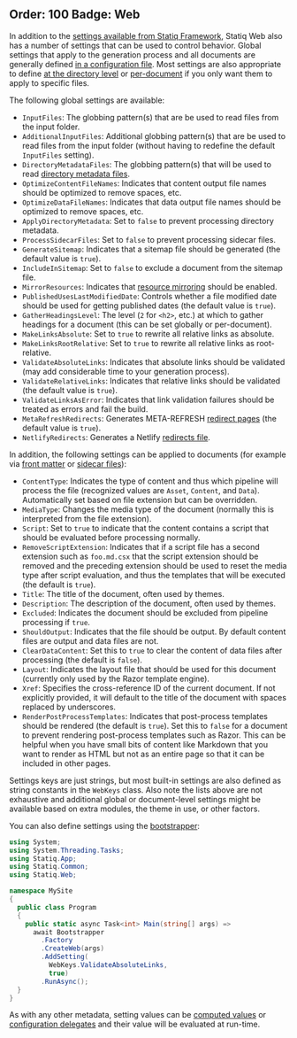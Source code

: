 Order: 100
Badge: Web
---
In addition to the [settings available from Statiq Framework](xref:settings), Statiq Web also has a number of settings that can be used to control behavior. Global settings that apply to the generation process and all documents are generally defined [in a configuration file](xref:settings#configuration-files). Most settings are also appropriate to define [at the directory level](xref:directory-metadata) or [per-document](xref:front-matter) if you only want them to apply to specific files.

The following global settings are available:

- `InputFiles`: The globbing pattern(s) that are be used to read files from the input folder.
- `AdditionalInputFiles`: Additional globbing pattern(s) that are be used to read files from the input folder (without having to redefine the default `InputFiles` setting).
- `DirectoryMetadataFiles`: The globbing pattern(s) that will be used to read [directory metadata files](xref:directory-metadata).
- `OptimizeContentFileNames`: Indicates that content output file names should be optimized to remove spaces, etc.
- `OptimizeDataFileNames`: Indicates that data output file names should be optimized to remove spaces, etc.
- `ApplyDirectoryMetadata`: Set to `false` to prevent processing directory metadata.
- `ProcessSidecarFiles`: Set to `false` to prevent processing sidecar files.
- `GenerateSitemap`: Indicates that a sitemap file should be generated (the default value is `true`).
- `IncludeInSitemap`: Set to `false` to exclude a document from the sitemap file.
- `MirrorResources`: Indicates that [resource mirroring](xref:resource-mirroring) should be enabled.
- `PublishedUsesLastModifiedDate`: Controls whether a file modified date should be used for getting published dates (the default value is `true`).
- `GatherHeadingsLevel`: The level (`2` for `<h2>`, etc.) at which to gather headings for a document (this can be set globally or per-document).
- `MakeLinksAbsolute`: Set to `true` to rewrite all relative links as absolute.
- `MakeLinksRootRelative`: Set to `true` to rewrite all relative links as root-relative.
- `ValidateAbsoluteLinks`: Indicates that absolute links should be validated (may add considerable time to your generation process).
- `ValidateRelativeLinks`: Indicates that relative links should be validated (the default value is `true`).
- `ValidateLinksAsError`: Indicates that link validation failures should be treated as errors and fail the build.
- `MetaRefreshRedirects`: Generates META-REFRESH [redirect pages](xref:redirects) (the default value is `true`).
- `NetlifyRedirects`: Generates a Netlify [redirects file](xref:redirects).

In addition, the following settings can be applied to documents (for example via [front matter](xref:front-matter) or [sidecar files](xref:sidecar-files)):

- `ContentType`: Indicates the type of content and thus which pipeline will process the file (recognized values are `Asset`, `Content`, and `Data`). Automatically set based on file extension but can be overridden.
- `MediaType`: Changes the media type of the document (normally this is interpreted from the file extension).
- `Script`: Set to `true` to indicate that the content contains a script that should be evaluated before processing normally.
- `RemoveScriptExtension`: Indicates that if a script file has a second extension such as `foo.md.csx` that the script extension should be removed and the preceding extension should be used to reset the media type after script evaluation, and thus the templates that will be executed (the default is `true`).
- `Title`: The title of the document, often used by themes.
- `Description`: The description of the document, often used by themes.
- `Excluded`: Indicates the document should be excluded from pipeline processing if `true`.
- `ShouldOutput`: Indicates that the file should be output. By default content files are output and data files are not.
- `ClearDataContent`: Set this to `true` to clear the content of data files after processing (the default is `false`).
- `Layout`: Indicates the layout file that should be used for this document (currently only used by the Razor template engine).
- `Xref`: Specifies the cross-reference ID of the current document. If not explicitly provided, it will default to the title of the document with spaces replaced by underscores.
- `RenderPostProcessTemplates`: Indicates that post-process templates should be rendered (the default is `true`). Set this to `false` for a document to prevent rendering post-process templates such as Razor. This can be helpful when you have small bits of content like Markdown that you want to render as HTML but not as an entire page so that it can be included in other pages.

Settings keys are just strings, but most built-in settings are also defined as string constants in the `WebKeys` class. Also note the lists above are not exhaustive and additional global or document-level settings might be available based on extra modules, the theme in use, or other factors.

You can also define settings using the [bootstrapper](xref:specifying-settings):

```csharp
using System;
using System.Threading.Tasks;
using Statiq.App;
using Statiq.Common;
using Statiq.Web;

namespace MySite
{
  public class Program
  {
    public static async Task<int> Main(string[] args) =>
      await Bootstrapper
        .Factory
        .CreateWeb(args)
        .AddSetting(
          WebKeys.ValidateAbsoluteLinks,
          true)
        .RunAsync();
  }
}
```

As with any other metadata, setting values can be [computed values](xref:metadata-values#computed-values) or [configuration delegates](xref:configuration-delegates) and their value will be evaluated at run-time.